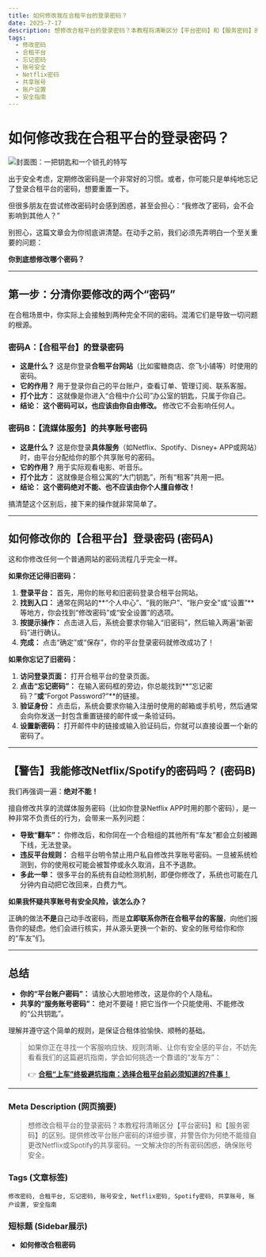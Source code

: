 ```yaml
---
title: 如何修改我在合租平台的登录密码？
date: 2025-7-17
description: 想修改合租平台的登录密码？本教程将清晰区分【平台密码】和【服务密码】的区别。提供修改平台账户密码的详细步骤，并警告你为何绝不能擅自更改Netflix或Spotify的共享密码。一文解决你的所有密码困惑，确保账号安全。
tags:
  - 修改密码
  - 合租平台
  - 忘记密码
  - 账号安全
  - Netflix密码
  - 共享账号
  - 账户设置
  - 安全指南
---
```

# 如何修改我在合租平台的登录密码？

![封面图：一把钥匙和一个锁孔的特写](/hezhumima.png)

出于安全考虑，定期修改密码是一个非常好的习惯。或者，你可能只是单纯地忘记了登录合租平台的密码，想要重置一下。

但很多朋友在尝试修改密码时会感到困惑，甚至会担心：“我修改了密码，会不会影响到其他人？”

别担心，这篇文章会为你彻底讲清楚。在动手之前，我们必须先弄明白一个至关重要的问题：

**你到底想修改哪个密码？**

---

## 第一步：分清你要修改的两个“密码”

在合租场景中，你实际上会接触到两种完全不同的密码。混淆它们是导致一切问题的根源。

### 密码A：【合租平台】的登录密码

*   **这是什么？** 这是你登录**合租平台网站**（比如蜜糖商店、奈飞小铺等）时使用的密码。
*   **它的作用？** 用于登录你自己的平台账户，查看订单、管理订阅、联系客服。
*   **打个比方：** 这就像是你进入“合租中介公司”办公室的钥匙，只属于你自己。
*   **结论：** **这个密码可以，也应该由你自由修改。** 修改它不会影响任何人。

### 密码B：【流媒体服务】的共享账号密码

*   **这是什么？** 这是你登录**具体服务**（如Netflix、Spotify、Disney+ APP或网站）时，由平台分配给你的那个共享账号的密码。
*   **它的作用？** 用于实际观看电影、听音乐。
*   **打个比方：** 这就像是合租公寓的“大门钥匙”，所有“租客”共用一把。
*   **结论：** **这个密码绝对不能、也不应该由你个人擅自修改！**

搞清楚这个区别后，接下来的操作就非常简单了。

---

## 如何修改你的【合租平台】登录密码 (密码A)

这和你修改任何一个普通网站的密码流程几乎完全一样。

**如果你还记得旧密码：**

1.  **登录平台：** 首先，用你的账号和旧密码登录合租平台网站。
2.  **找到入口：** 通常在网站的**“个人中心”、“我的账户”、“账户安全”或“设置”**等地方，你会找到“修改密码”或“安全设置”的选项。
3.  **按提示操作：** 点击进入后，系统会要求你输入“旧密码”，然后输入两遍“新密码”进行确认。
4.  **完成：** 点击“确定”或“保存”，你的平台登录密码就修改成功了！

**如果你忘记了旧密码：**

1.  **访问登录页面：** 打开合租平台的登录页面。
2.  **点击“忘记密码”：** 在输入密码框的旁边，你总能找到**“忘记密码？”**或**“Forgot Password?”**的链接。
3.  **验证身份：** 点击后，系统会要求你输入注册时使用的邮箱或手机号，然后通常会向你发送一封包含重置链接的邮件或一条验证码。
4.  **设置新密码：** 打开邮件中的链接或输入验证码后，你就可以直接设置一个新的密码了。

---

## 【警告】我能修改Netflix/Spotify的密码吗？ (密码B)

我们再强调一遍：**绝对不能！**

擅自修改共享的流媒体服务密码（比如你登录Netflix APP时用的那个密码），是一种非常不负责任的行为，会带来一系列问题：

*   **导致“翻车”：** 你修改后，和你同在一个合租组的其他所有“车友”都会立刻被踢下线，无法登录。
*   **违反平台规则：** 合租平台明令禁止用户私自修改共享账号密码。一旦被系统检测到，你的使用权可能会被暂停或永久取消，且不予退款。
*   **多此一举：** 很多平台的系统有自动检测机制，即便你修改了，系统也可能在几分钟内自动把它改回来，白费力气。

**如果我怀疑共享账号有安全风险，该怎么办？**

正确的做法**不是**自己动手改密码，而是**立即联系你所在合租平台的客服**，向他们报告你的疑虑。他们会进行核实，并从源头更换一个新的、安全的账号给你和你的“车友”们。

---

## 总结

*   **你的“平台账户密码”：** 请放心大胆地修改，这是你的个人隐私。
*   **共享的“服务账号密码”：** 绝对不要碰！把它当作一个只能使用、不能修改的“公共钥匙”。

理解并遵守这个简单的规则，是保证合租体验愉快、顺畅的基础。

> 如果你正在寻找一个客服响应快、规则清晰、让你有安全感的平台，不妨先看看我们的这篇避坑指南，学会如何挑选一个靠谱的“发车方”：
>
> 👉 **[合租“上车”终极避坑指南：选择合租平台前必须知道的7件事！](/hezuxuanze7)**

---

### Meta Description (网页摘要)

> 想修改合租平台的登录密码？本教程将清晰区分【平台密码】和【服务密码】的区别。提供修改平台账户密码的详细步骤，并警告你为何绝不能擅自更改Netflix或Spotify的共享密码。一文解决你的所有密码困惑，确保账号安全。

### Tags (文章标签)

`修改密码, 合租平台, 忘记密码, 账号安全, Netflix密码, Spotify密码, 共享账号, 账户设置, 安全指南`

### 短标题 (Sidebar展示)

*   **如何修改合租密码**
